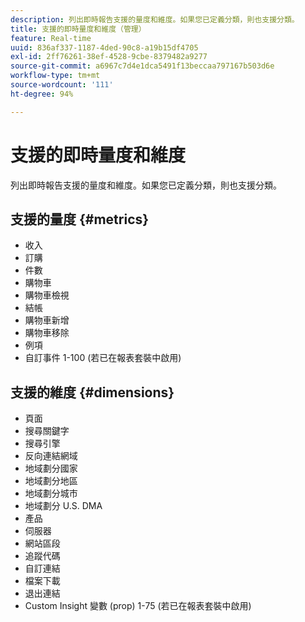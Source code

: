 ```yaml
---
description: 列出即時報告支援的量度和維度。如果您已定義分類，則也支援分類。
title: 支援的即時量度和維度（管理）
feature: Real-time
uuid: 836af337-1187-4ded-90c8-a19b15df4705
exl-id: 2ff76261-38ef-4528-9cbe-8379482a9277
source-git-commit: a6967c7d4e1dca5491f13beccaa797167b503d6e
workflow-type: tm+mt
source-wordcount: '111'
ht-degree: 94%

---
```


# 支援的即時量度和維度

列出即時報告支援的量度和維度。如果您已定義分類，則也支援分類。

## 支援的量度 {#metrics}

* 收入
* 訂購
* 件數
* 購物車
* 購物車檢視
* 結帳
* 購物車新增
* 購物車移除
* 例項
* 自訂事件 1-100 (若已在報表套裝中啟用)

## 支援的維度 {#dimensions}

* 頁面
* 搜尋關鍵字
* 搜尋引擎
* 反向連結網域
* 地域劃分國家
* 地域劃分地區
* 地域劃分城市
* 地域劃分 U.S. DMA
* 產品
* 伺服器
* 網站區段
* 追蹤代碼
* 自訂連結
* 檔案下載
* 退出連結
* Custom Insight 變數 (prop) 1-75 (若已在報表套裝中啟用)
